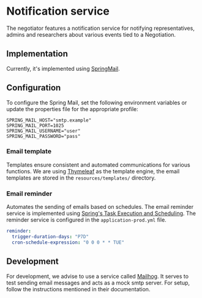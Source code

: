 # Notification service

The negotiator features a notification service for notifying representatives,
admins and researchers about various events tied to a Negotiation.

## Implementation

Currently, it's implemented
using [SpringMail](https://docs.spring.io/spring-boot/docs/2.0.0.M3/reference/html/boot-features-email.html).

## Configuration

To configure the Spring Mail, set the following environment variables or update the
properties file for the appropriate profile:

```
SPRING_MAIL_HOST="smtp.example"
SPRING_MAIL_PORT=1025
SPRING_MAIL_USERNAME="user"
SPRING_MAIL_PASSWORD="pass"
```

### Email template
Templates ensure consistent and automated communications for various functions. 
We are using [Thymeleaf](https://www.thymeleaf.org/) as the template engine, the email templates are stored in the `resources/templates/` directory.

### Email reminder
Automates the sending of emails based on schedules. The email reminder service is implemented using [Spring's Task Execution and Scheduling](https://spring.io/guides/gs/scheduling-tasks/). 
The reminder service is configured in the `application-prod.yml` file.
```yaml
reminder:
  trigger-duration-days: "P7D"
  cron-schedule-expression: "0 0 0 * * TUE"
```

## Development

For development, we advise to use a service called [Mailhog](https://github.com/mailhog/MailHog).
It serves to test sending email messages and acts as a mock smtp server.
For setup, follow the instructions mentioned in their documentation.